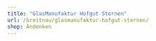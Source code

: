 ```yaml
---
title: "GlasManufaktur Hofgut Sternen"
url: /breitnau/glasmanufaktur-hofgut-sternen/
shop: Andenken
---
```

